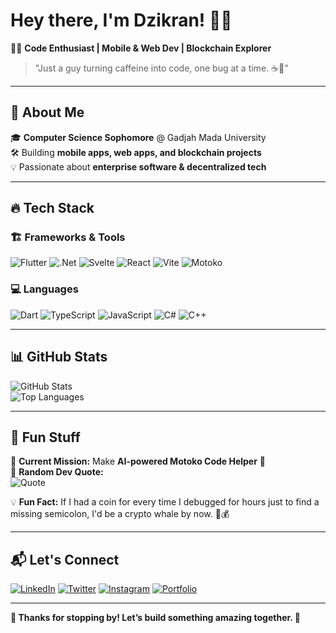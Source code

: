 # Hey there, I'm Dzikran! 👋🚀  

🧑‍💻 **Code Enthusiast | Mobile & Web Dev | Blockchain Explorer**  

> "Just a guy turning caffeine into code, one bug at a time. ☕🐛"

---

## 🚀 About Me  

🎓 **Computer Science Sophomore** @ Gadjah Mada University  
🛠️ Building **mobile apps, web apps, and blockchain projects**  
💡 Passionate about **enterprise software & decentralized tech**  

---

## 🔥 Tech Stack  

### 🏗️ **Frameworks & Tools**  
![Flutter](https://img.shields.io/badge/Flutter-02569B?style=for-the-badge&logo=flutter&logoColor=white)
![.Net](https://img.shields.io/badge/.NET-512BD4?style=for-the-badge&logo=dotnet&logoColor=white)
![Svelte](https://img.shields.io/badge/Svelte-FF3E00?style=for-the-badge&logo=svelte&logoColor=white)
![React](https://img.shields.io/badge/React-61DAFB?style=for-the-badge&logo=react&logoColor=white)
![Vite](https://img.shields.io/badge/Vite-646CFF?style=for-the-badge&logo=vite&logoColor=white)
![Motoko](https://img.shields.io/badge/Motoko-F36F24?style=for-the-badge&logo=Internet-Computer&logoColor=white)

### 💻 **Languages**  
![Dart](https://img.shields.io/badge/Dart-0175C2?style=for-the-badge&logo=dart&logoColor=white)
![TypeScript](https://img.shields.io/badge/TypeScript-3178C6?style=for-the-badge&logo=typescript&logoColor=white)
![JavaScript](https://img.shields.io/badge/JavaScript-F7DF1E?style=for-the-badge&logo=javascript&logoColor=black)
![C#](https://img.shields.io/badge/C%23-239120?style=for-the-badge&logo=csharp&logoColor=white)
![C++](https://img.shields.io/badge/C%2B%2B-00599C?style=for-the-badge&logo=c%2B%2B&logoColor=white)

---

## 📊 GitHub Stats  

![GitHub Stats](https://github-readme-stats.vercel.app/api?username=SjdnDzikran&show_icons=true&theme=tokyonight)  
![Top Languages](https://github-readme-stats.vercel.app/api/top-langs/?username=SjdnDzikran&layout=compact&theme=tokyonight)  

---

## 🤖 Fun Stuff  

🎯 **Current Mission:** Make **AI-powered Motoko Code Helper** 🤖  
📌 **Random Dev Quote:**  
![Quote](https://quotes-github-readme.vercel.app/api?type=horizontal&theme=tokyonight)  

💡 **Fun Fact:** If I had a coin for every time I debugged for hours just to find a missing semicolon, I'd be a crypto whale by now. 🐋💰  

---

## 📬 Let's Connect  

[![LinkedIn](https://img.shields.io/badge/LinkedIn-0077B5?style=for-the-badge&logo=linkedin&logoColor=white)](https://www.linkedin.com/in/dzikranazkasajidan/)
[![Twitter](https://img.shields.io/badge/X-000000?style=for-the-badge&logo=x&logoColor=white)](https://x.com/Ruzieqqizeq)
[![Instagram](https://img.shields.io/badge/Instagram-E4405F?style=for-the-badge&logo=instagram&logoColor=white)](https://www.instagram.com/sjdn_dzikran)
[![Portfolio](https://img.shields.io/badge/Portfolio-000?style=for-the-badge&logo=firefox&logoColor=white)](https://yourwebsite.com)

---

**🎉 Thanks for stopping by! Let’s build something amazing together. 🚀**
